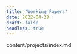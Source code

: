 ```yaml
---
title: "Working Papers"
date: 2022-04-28
draft: false
headless: true
---
```

content/projects/index.md
